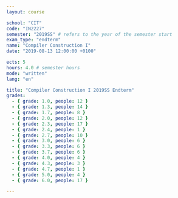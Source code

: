 ```yaml
---
layout: course

school: "CIT"
code: "IN2227"
semester: "2019SS" # refers to the year of the semester start
exam_type: "endterm"
name: "Compiler Construction I"
date: "2019-08-13 12:00:00 +0100"

ects: 5
hours: 4.0 # semester hours
mode: "written"
lang: "en"

title: "Compiler Construction I 2019SS Endterm"
grades:
  - { grade: 1.0, people: 12 }
  - { grade: 1.3, people: 14 }
  - { grade: 1.7, people: 8 }
  - { grade: 2.0, people: 12 }
  - { grade: 2.3, people: 17 }
  - { grade: 2.4, people: 1 }
  - { grade: 2.7, people: 10 }
  - { grade: 3.0, people: 6 }
  - { grade: 3.3, people: 6 }
  - { grade: 3.7, people: 6 }
  - { grade: 4.0, people: 4 }
  - { grade: 4.3, people: 3 }
  - { grade: 4.7, people: 1 }
  - { grade: 5.0, people: 4 }
  - { grade: 6.0, people: 17 }

---
```



